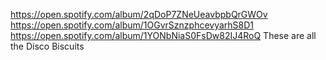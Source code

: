 https://open.spotify.com/album/2qDoP7ZNeUeavbpbQrGWOv
https://open.spotify.com/album/1OGvrSznzphcevyarhS8D1
https://open.spotify.com/album/1YONbNiaS0FsDw82IJ4RoQ
These are all the Disco Biscuits
